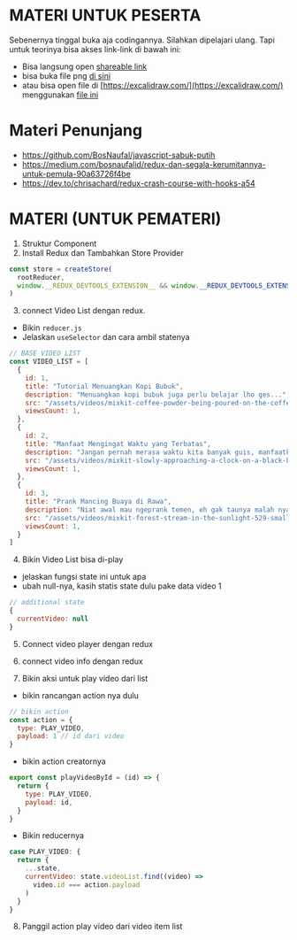 
# MATERI UNTUK PESERTA
Sebenernya tinggal buka aja codingannya. Silahkan dipelajari ulang. Tapi untuk teorinya bisa akses link-link di bawah ini:

- Bisa langsung open [shareable link](https://excalidraw.com/#json=5664353789411328,JBUqb0uH5NgmxNIaEuXGRw)
- bisa buka file png [di sini](./slide-redux.png)
- atau bisa open file di [https://excalidraw.com/](https://excalidraw.com/) menggunakan [file ini](./redux-done)

# Materi Penunjang
- https://github.com/BosNaufal/javascript-sabuk-putih
- https://medium.com/bosnaufalid/redux-dan-segala-kerumitannya-untuk-pemula-90a63726f4be
- https://dev.to/chrisachard/redux-crash-course-with-hooks-a54



# MATERI (UNTUK PEMATERI)

1. Struktur Component
2. Install Redux dan Tambahkan Store Provider

```javascript
const store = createStore(
  rootReducer,
  window.__REDUX_DEVTOOLS_EXTENSION__ && window.__REDUX_DEVTOOLS_EXTENSION__()
)
```
3. connect Video List dengan redux.
  - Bikin `reducer.js`
  - Jelaskan `useSelector` dan cara ambil statenya

```javascript
// BASE VIDEO LIST
const VIDEO_LIST = [
  { 
    id: 1, 
    title: "Tutorial Menuangkan Kopi Bubuk",
    description: "Menuangkan kopi bubuk juga perlu belajar lho ges...",
    src: "/assets/videos/mixkit-coffee-powder-being-poured-on-the-coffee-maker-filter-4984.mp4",
    viewsCount: 1, 
  },
  { 
    id: 2, 
    title: "Manfaat Mengingat Waktu yang Terbatas",
    description: "Jangan pernah merasa waktu kita banyak guis, manfaatkan waktu sebaik mungkin untuk hidup dan mati kita.",
    src: "/assets/videos/mixkit-slowly-approaching-a-clock-on-a-black-background-28897.mp4",
    viewsCount: 1, 
  },
  { 
    id: 3, 
    title: "Prank Mancing Buaya di Rawa",
    description: "Niat awal mau ngeprank temen, eh gak taunya malah nyasar di rawa. dan gak nyangka bisa ketemu....",
    src: "/assets/videos/mixkit-forest-stream-in-the-sunlight-529-small.mp4",
    viewsCount: 1, 
  }
]
```

4. Bikin Video List bisa di-play
  - jelaskan fungsi state ini untuk apa
  - ubah null-nya, kasih statis state dulu pake data video 1

```javascript
// additional state
{
  currentVideo: null
}
```

5. Connect video player dengan redux
6. connect video info dengan redux


7. Bikin aksi untuk play video dari list
  - bikin rancangan action nya dulu

  ```javascript
  // bikin action
  const action = {
    type: PLAY_VIDEO,
    payload: 1 // id dari video
  }
  ```

  - bikin action creatornya

  ```javascript
  export const playVideoById = (id) => {
    return {
      type: PLAY_VIDEO,
      payload: id,
    }
  }
  ```

  - Bikin reducernya

  ```javascript
  case PLAY_VIDEO: {
    return {
      ...state,
      currentVideo: state.videoList.find((video) => 
        video.id === action.payload
      )
    }
  }
  ```

8. Panggil action play video dari video item list


